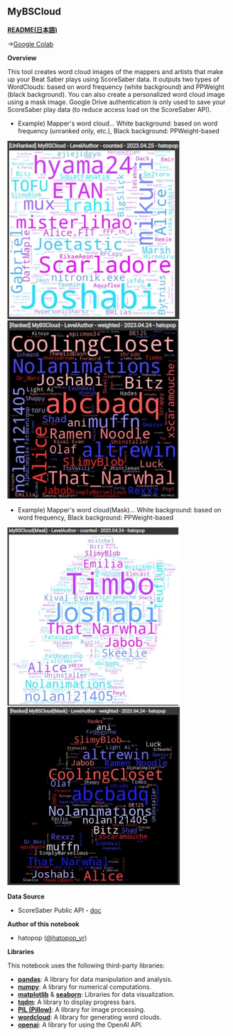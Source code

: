## MyBSCloud

<b>[README(日本語)](README.md)</b>

->[Google Colab](https://colab.research.google.com/github/hatopopvr/MyBSCloud/blob/main/MyBSCloud.ipynb)

<b>Overview</b>

This tool creates word cloud images of the mappers and artists that make up your Beat Saber plays using ScoreSaber data. It outputs two types of WordClouds: based on word frequency (white background) and PPWeight (black background). You can also create a personalized word cloud image using a mask image. Google Drive authentication is only used to save your ScoreSaber play data (to reduce access load on the ScoreSaber API).

- Example) Mapper's word cloud… White background: based on word frequency (unranked only, etc.), Black background: PPWeight-based

![wordcloud](images/img_006.jpg) ![wordcloud](images/img_002.jpg)

- Example) Mapper's word cloud(Mask)… White background: based on word frequency, Black background: PPWeight-based

![wordcloud](images/img_003.jpg) ![wordcloud](images/img_004.jpg)

<b>Data Source</b>

- ScoreSaber Public API - [doc](https://docs.scoresaber.com/)

<b>Author of this notebook</b>

- hatopop ([@hatopop\_vr](https://twitter.com/hatopop_vr))

<b>Libraries</b>

This notebook uses the following third-party libraries:

- [**pandas**](https://pandas.pydata.org/): A library for data manipulation and analysis.
- [**numpy**](https://numpy.org/): A library for numerical computations.
- [**matplotlib**](https://matplotlib.org/) & [**seaborn**](https://seaborn.pydata.org/): Libraries for data visualization.
- [**tqdm**](https://tqdm.github.io/): A library to display progress bars.
- [**PIL (Pillow)**](https://pillow.readthedocs.io/en/stable/): A library for image processing.
- [**wordcloud**](https://amueller.github.io/word_cloud/): A library for generating word clouds.
- [**openai**](https://github.com/openai/openai): A library for using the OpenAI API.
